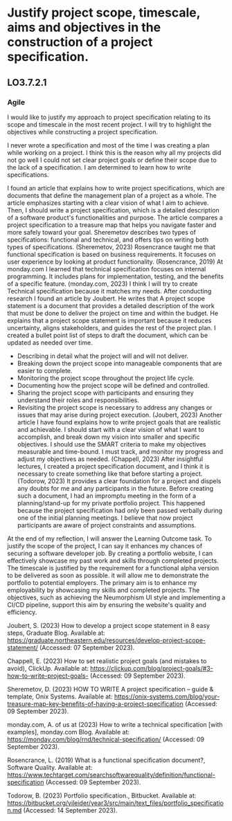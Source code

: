 # Justify project scope, timescale, aims and objectives in the construction of a project specification.
## LO3.7.2.1
### Agile

I would like to justify my approach to project specification relating to its scope and timescale in the most recent project. I will try to highlight the objectives while constructing a project specification.

I never wrote a specification and most of the time I was creating a plan while working on a project. I think this is the reason why all my projects did not go well I could not set clear project goals or define their scope due to the lack of a specification. I am determined to learn how to write specifications.

I found an article that explains how to write project specifications, which are documents that define the management plan of a project as a whole. The article emphasizes starting with a clear vision of what I aim to achieve. Then, I should write a project specification, which is a detailed description of a software product's functionalities and purpose. The article compares a project specification to a treasure map that helps you navigate faster and more safely toward your goal. Sheremetov describes two types of specifications: functional and technical, and offers tips on writing both types of specifications.
(Sheremetov, 2023)
Rosencrance taught me that functional specification is based on business requirements. It focuses on user experience by looking at product functionality.
(Rosencrance, 2019)
At monday.com I learned that technical specification focuses on internal programming. It includes plans for implementation, testing, and the benefits of a specific feature.
(monday.com, 2023)
I think I will try to create Technical specification because it matches my needs.
After conducting research I found an article by Joubert. He writes that A project scope statement is a document that provides a detailed description of the work that must be done to deliver the project on time and within the budget. He explains that a project scope statement is important because it reduces uncertainty, aligns stakeholders, and guides the rest of the project plan.
I created a bullet point list of steps to draft the document, which can be updated as needed over time.
* Describing in detail what the project will and will not deliver.
* Breaking down the project scope into manageable components that are easier to complete.
* Monitoring the project scope throughout the project life cycle.
* Documenting how the project scope will be defined and controlled.
* Sharing the project scope with participants and ensuring they understand their roles and responsibilities.
* Revisiting the project scope is necessary to address any changes or issues that may arise during project execution.
(Joubert, 2023)
Another article I have found explains how to write project goals that are realistic and achievable. I should start with a clear vision of what I want to accomplish, and break down my vision into smaller and specific objectives. I should use the SMART criteria to make my objectives measurable and time-bound. I must track, and monitor my progress and adjust my objectives as needed.
(Chappell, 2023)
After insightful lectures, I created a project specification document, and I think it is necessary to create something like that before starting a project. (Todorow, 2023)
It provides a clear foundation for a project and dispels any doubts for me and any participants in the future. Before creating such a document, I had an impromptu meeting in the form of a planning/stand-up for my private portfolio project. This happened because the project specification had only been passed verbally during one of the initial planning meetings. I believe that now project participants are aware of project constraints and assumptions.

At the end of my reflection, I will answer the Learning Outcome task. To justify the scope of the project, I can say it enhances my chances of securing a software developer job. By creating a portfolio website, I can effectively showcase my past work and skills through completed projects. The timescale is justified by the requirement for a functional alpha version to be delivered as soon as possible. it will allow me to demonstrate the portfolio to potential employers. The primary aim is to enhance my employability by showcasing my skills and completed projects. The objectives, such as achieving the Neumorphism UI style and implementing a CI/CD pipeline, support this aim by ensuring the website's quality and efficiency.

Joubert, S. (2023) How to develop a project scope statement in 8 easy steps, Graduate Blog. Available at: https://graduate.northeastern.edu/resources/develop-project-scope-statement/ (Accessed: 07 September 2023). 

Chappell, E. (2023) How to set realistic project goals (and mistakes to avoid), ClickUp. Available at: https://clickup.com/blog/project-goals/#3-how-to-write-project-goals- (Accessed: 09 September 2023). 

Sheremetov, D. (2023) HOW TO WRITE A project specification – guide &amp; template, Onix Systems. Available at: https://onix-systems.com/blog/your-treasure-map-key-benefits-of-having-a-project-specification (Accessed: 09 September 2023). 

monday.com, A. of us at (2023) How to write a technical specification [with examples], monday.com Blog. Available at: https://monday.com/blog/rnd/technical-specification/ (Accessed: 09 September 2023). 

Rosencrance, L. (2019) What is a functional specification document?, Software Quality. Available at: https://www.techtarget.com/searchsoftwarequality/definition/functional-specification (Accessed: 09 September 2023). 

Todorow, B. (2023) Portfolio specification., Bitbucket. Available at: https://bitbucket.org/vileider/year3/src/main/text_files/portfolio_specification.md (Accessed: 14 September 2023). 